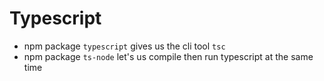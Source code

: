 # Typescript

- npm package `typescript` gives us the cli tool `tsc`
- npm package `ts-node` let's us compile then run typescript at the same time
